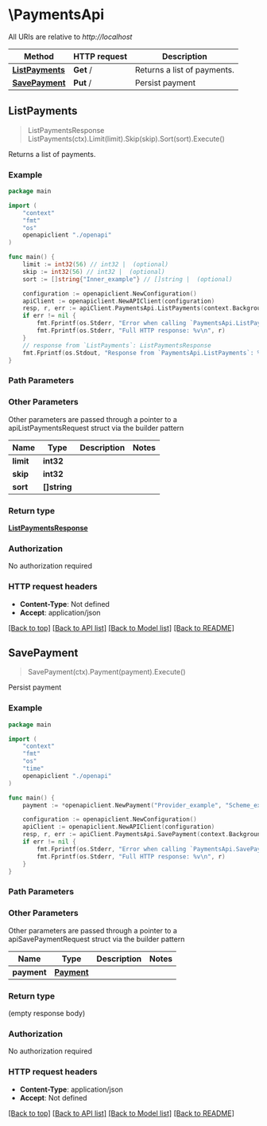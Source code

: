 # \PaymentsApi

All URIs are relative to *http://localhost*

Method | HTTP request | Description
------------- | ------------- | -------------
[**ListPayments**](PaymentsApi.md#ListPayments) | **Get** / | Returns a list of payments.
[**SavePayment**](PaymentsApi.md#SavePayment) | **Put** / | Persist payment



## ListPayments

> ListPaymentsResponse ListPayments(ctx).Limit(limit).Skip(skip).Sort(sort).Execute()

Returns a list of payments.

### Example

```go
package main

import (
    "context"
    "fmt"
    "os"
    openapiclient "./openapi"
)

func main() {
    limit := int32(56) // int32 |  (optional)
    skip := int32(56) // int32 |  (optional)
    sort := []string{"Inner_example"} // []string |  (optional)

    configuration := openapiclient.NewConfiguration()
    apiClient := openapiclient.NewAPIClient(configuration)
    resp, r, err := apiClient.PaymentsApi.ListPayments(context.Background()).Limit(limit).Skip(skip).Sort(sort).Execute()
    if err != nil {
        fmt.Fprintf(os.Stderr, "Error when calling `PaymentsApi.ListPayments``: %v\n", err)
        fmt.Fprintf(os.Stderr, "Full HTTP response: %v\n", r)
    }
    // response from `ListPayments`: ListPaymentsResponse
    fmt.Fprintf(os.Stdout, "Response from `PaymentsApi.ListPayments`: %v\n", resp)
}
```

### Path Parameters



### Other Parameters

Other parameters are passed through a pointer to a apiListPaymentsRequest struct via the builder pattern


Name | Type | Description  | Notes
------------- | ------------- | ------------- | -------------
 **limit** | **int32** |  | 
 **skip** | **int32** |  | 
 **sort** | **[]string** |  | 

### Return type

[**ListPaymentsResponse**](ListPaymentsResponse.md)

### Authorization

No authorization required

### HTTP request headers

- **Content-Type**: Not defined
- **Accept**: application/json

[[Back to top]](#) [[Back to API list]](../README.md#documentation-for-api-endpoints)
[[Back to Model list]](../README.md#documentation-for-models)
[[Back to README]](../README.md)


## SavePayment

> SavePayment(ctx).Payment(payment).Execute()

Persist payment

### Example

```go
package main

import (
    "context"
    "fmt"
    "os"
    "time"
    openapiclient "./openapi"
)

func main() {
    payment := *openapiclient.NewPayment("Provider_example", "Scheme_example", "Status_example", "Type_example", "Id_example", *openapiclient.NewPaymentValue(int32(123), "Asset_example"), time.Now()) // Payment | 

    configuration := openapiclient.NewConfiguration()
    apiClient := openapiclient.NewAPIClient(configuration)
    resp, r, err := apiClient.PaymentsApi.SavePayment(context.Background()).Payment(payment).Execute()
    if err != nil {
        fmt.Fprintf(os.Stderr, "Error when calling `PaymentsApi.SavePayment``: %v\n", err)
        fmt.Fprintf(os.Stderr, "Full HTTP response: %v\n", r)
    }
}
```

### Path Parameters



### Other Parameters

Other parameters are passed through a pointer to a apiSavePaymentRequest struct via the builder pattern


Name | Type | Description  | Notes
------------- | ------------- | ------------- | -------------
 **payment** | [**Payment**](Payment.md) |  | 

### Return type

 (empty response body)

### Authorization

No authorization required

### HTTP request headers

- **Content-Type**: application/json
- **Accept**: Not defined

[[Back to top]](#) [[Back to API list]](../README.md#documentation-for-api-endpoints)
[[Back to Model list]](../README.md#documentation-for-models)
[[Back to README]](../README.md)

